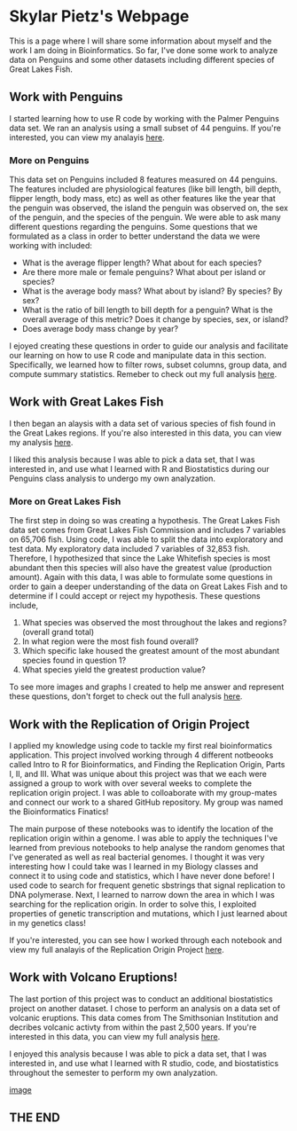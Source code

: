 # Skylar Pietz's Webpage 

This is a page where I will share some information about myself and the work I am doing in Bioinformatics. So far, I've done some work to analyze data on Penguins and some other datasets including different species of Great Lakes Fish. 

## Work with Penguins 

I started learning how to use R code by working with the Palmer Penguins data set. We ran an analysis using a small subset of 44 penguins. If you're interested, you can view my analayis [here](https://s-pietz.github.io/BioStatisticsAnalysis/Penguins_Analysis2_1_17.html).

### More on Penguins
This data set on Penguins included 8 features measured on 44 penguins. The features included are physiological features (like bill length, bill depth, flipper length, body mass, etc) as well as other features like the year that the penguin was observed, the island the penguin was observed on, the sex of the penguin, and the species of the penguin. We were able to ask many different questions regarding the penguins. Some questions that we formulated as a class in order to better understand the data we were working with included:
+ What is the average flipper length? What about for each species?
+ Are there more male or female penguins? What about per island or species?
+ What is the average body mass? What about by island? By species? By sex?
+ What is the ratio of bill length to bill depth for a penguin? What is the overall average of this metric? Does it change by species, sex, or island?
+ Does average body mass change by year?

I ejoyed creating these questions in order to guide our analysis and facilitate our learning on how to use R code and manipulate data in this section. Specifically, we learned how to filter rows, subset columns, group data, and compute summary statistics. Remeber to check out my full analysis [here](https://s-pietz.github.io/BioStatisticsAnalysis/Penguins_Analysis2_1_17.html).

## Work with Great Lakes Fish

I then began an alaysis with a data set of various species of fish found in the Great Lakes regions. If you're also interested in this data, you can view my analysis [here](https://s-pietz.github.io/BioStatisticsAnalysis/GreatLakesFish.html). 

I liked this analysis because I was able to pick a data set, that I was interested in, and use what I learned with R and Biostatistics during our Penguins class analysis to undergo my own analyzation. 

### More on Great Lakes Fish
The first step in doing so was creating a hypothesis. The Great Lakes Fish data set comes from Great Lakes Fish Commission and includes 7 variables on 65,706 fish. Using code, I was able to split the data into exploratory and test data. My exploratory data included 7 variables of 32,853 fish. Therefore, I hypothesized that since the Lake Whitefish species is most abundant then this species will also have the greatest value (production amount). Again with this data, I was able to formulate some questions in order to gain a deeper understanding of the data on Great Lakes Fish and to determine if I could accept or reject my hypothesis. These questions include,
1. What species was observed the most throughout the lakes and regions? (overall grand total)
2. In what region were the most fish found overall?
3. Which specific lake housed the greatest amount of the most abundant species found in question 1?
4. What species yield the greatest production value?

To see more images and graphs I created to help me answer and represent these questions, don't forget to check out the full analysis [here](https://s-pietz.github.io/BioStatisticsAnalysis/GreatLakesFish.html). 

## Work with the Replication of Origin Project
I applied my knowledge using code to tackle my first real bioinformatics application. This project involved working through 4 different notbeooks called Intro to R for Bioinformatics, and Finding the Replication Origin, Parts I, II, and III. What was unique about this project was that we each were assigned a group to work with over several weeks to complete the replication origin project. I was able to colloaborate with my group-mates and connect our work to a shared GitHub repository. My group was named the Bioinformatics Finatics! 

The main purpose of these notebooks was to identify the location of the replication origin within a genome. I was able to apply the techniques I've learned from previous notebooks to help analyse the random genomes that I've generated as well as real bacterial genomes. I thought it was very interesting how I could take was I learned in my Biology classes and connect it to using code and statistics, which I have never done before! I used code to search for frequent genetic sbstrings that signal replication to DNA polymerase. Next, I learned to narrow down the area in which I was searching for the replication origin. In order to solve this, I exploited properties of genetic transcription and mutations, which I just learned about in my genetics class!

If you're interested, you can see how I worked through each notebook and view my full analayis of the Replication Origin Project [here](https://agmath.github.io/BIO4ST1_Group3/Replication_Skylar_Pietz.html). 

## Work with Volcano Eruptions!
The last portion of this project was to conduct an additional biostatistics project on another dataset. I chose to perform an analysis on a data set of volcanic eruptions. This data comes from The Smithsonian Institution and decribes volcanic activty from within the past 2,500 years. If you're interested in this data, you can view my full analysis [here](https://s-pietz.github.io/BioStatisticsAnalysis/Volcano_Eruptions.html). 

I enjoyed this analysis because I was able to pick a data set, that I was interested in, and use what I learned with R studio, code, and biostatistics throughout the semester to perform my own analyzation.

[image](https://user-images.githubusercontent.com/122034885/233742041-4f8c5b21-6c53-467d-ab17-cbd6b327c973.png) 

## THE END





